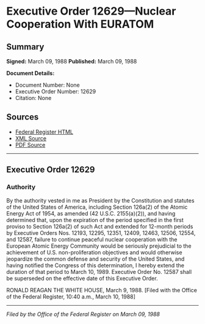 # Executive Order 12629—Nuclear Cooperation With EURATOM

## Summary

**Signed:** March 09, 1988
**Published:** March 09, 1988

**Document Details:**
- Document Number: None
- Executive Order Number: 12629
- Citation: None

## Sources
- [Federal Register HTML](https://www.presidency.ucsb.edu/documents/executive-order-12629-nuclear-cooperation-with-euratom)
- [XML Source](None)
- [PDF Source](None)

---

## Executive Order 12629

### Authority

By the authority vested in me as President by the Constitution and statutes of the United States of America, including Section 126a(2) of the Atomic Energy Act of 1954, as amended (42 U.S.C. 2155(a)(2)), and having determined that, upon the expiration of the period specified in the first proviso to Section 126a(2) of such Act and extended for 12-month periods by Executive Orders Nos. 12193, 12295, 12351, 12409, 12463, 12506, 12554, and 12587, failure to continue peaceful nuclear cooperation with the European Atomic Energy Community would be seriously prejudicial to the achievement of U.S. non-proliferation objectives and would otherwise jeopardize the common defense and security of the United States, and having notified the Congress of this determination, I hereby extend the duration of that period to March 10, 1989. Executive Order No. 12587 shall be superseded on the effective date of this Executive Order.

RONALD REAGAN
THE WHITE HOUSE,
March 9, 1988.
[Filed with the Office of the Federal Register, 10:40 a.m., March 10, 1988]

---

*Filed by the Office of the Federal Register on March 09, 1988*
